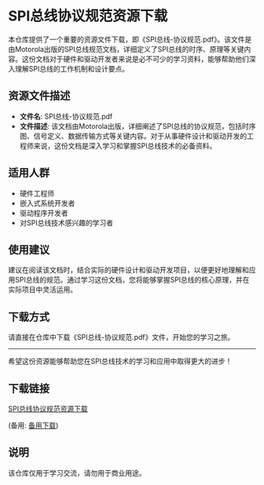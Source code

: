 # SPI总线协议规范资源下载

本仓库提供了一个重要的资源文件下载，即《SPI总线-协议规范.pdf》。该文件是由Motorola出版的SPI总线规范文档，详细定义了SPI总线的时序、原理等关键内容。这份文档对于硬件和驱动开发者来说是必不可少的学习资料，能够帮助他们深入理解SPI总线的工作机制和设计要点。

## 资源文件描述

- **文件名**: SPI总线-协议规范.pdf
- **文件描述**: 该文档由Motorola出版，详细阐述了SPI总线的协议规范，包括时序图、信号定义、数据传输方式等关键内容。对于从事硬件设计和驱动开发的工程师来说，这份文档是深入学习和掌握SPI总线技术的必备资料。

## 适用人群

- 硬件工程师
- 嵌入式系统开发者
- 驱动程序开发者
- 对SPI总线技术感兴趣的学习者

## 使用建议

建议在阅读该文档时，结合实际的硬件设计和驱动开发项目，以便更好地理解和应用SPI总线的规范。通过学习这份文档，您将能够掌握SPI总线的核心原理，并在实际项目中灵活运用。

## 下载方式

请直接在仓库中下载《SPI总线-协议规范.pdf》文件，开始您的学习之旅。

---

希望这份资源能够帮助您在SPI总线技术的学习和应用中取得更大的进步！

## 下载链接
[SPI总线协议规范资源下载](https://pan.quark.cn/s/48471383a153) 

(备用: [备用下载](https://pan.baidu.com/s/1s9YD9MNsJ3Vd3U8lQO32IQ?pwd=1234))

## 说明

该仓库仅用于学习交流，请勿用于商业用途。
